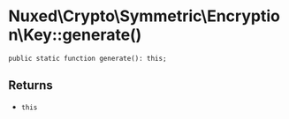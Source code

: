 # Nuxed\\Crypto\\Symmetric\\Encryption\\Key::generate()




``` Hack
public static function generate(): this;
```




## Returns




+ ` this `